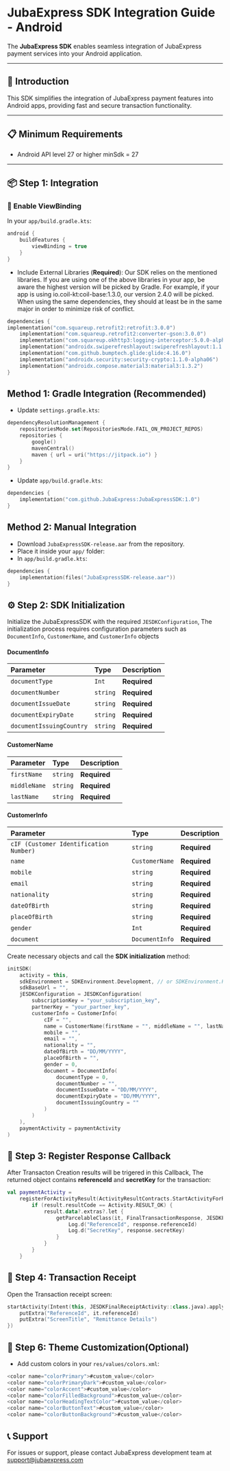 # JubaExpress SDK Integration Guide - Android

The **JubaExpress SDK** enables seamless integration of JubaExpress payment services into your Android application.

---

## 🚀 Introduction

This SDK simplifies the integration of JubaExpress payment features into Android apps, providing fast and secure transaction functionality.

---

## 📋 Minimum Requirements

- Android API level 27 or higher
  minSdk = 27
---

## 📦 Step 1: Integration

### 🔧 Enable ViewBinding

In your `app/build.gradle.kts`:

```kotlin
android {
    buildFeatures {
        viewBinding = true
    }
}
```

- Include External Libraries (**Required**):
Our SDK relies on the mentioned libraries. If you are using one of the above libraries in your app, be aware the highest version will be picked by Gradle. For example, if your app is using io.coil-kt:coil-base:1.3.0, our version 2.4.0 will be picked. When using the same dependencies, they should at least be in the same major in order to minimize risk of conflict.

```kotlin
dependencies {
implementation("com.squareup.retrofit2:retrofit:3.0.0")
    implementation("com.squareup.retrofit2:converter-gson:3.0.0")
    implementation("com.squareup.okhttp3:logging-interceptor:5.0.0-alpha.17")
    implementation("androidx.swiperefreshlayout:swiperefreshlayout:1.1.0")
    implementation("com.github.bumptech.glide:glide:4.16.0")
    implementation("androidx.security:security-crypto:1.1.0-alpha06")
    implementation("androidx.compose.material3:material3:1.3.2")
}
```

## Method 1: Gradle Integration (Recommended)

- Update `settings.gradle.kts`:

```kotlin
dependencyResolutionManagement {
    repositoriesMode.set(RepositoriesMode.FAIL_ON_PROJECT_REPOS)
    repositories {
        google()
        mavenCentral()
        maven { url = uri("https://jitpack.io") }
    }
}
```

- Update `app/build.gradle.kts`:

```kotlin
dependencies {
    implementation("com.github.JubaExpress:JubaExpressSDK:1.0")
}
```

## Method 2: Manual Integration

- Download `JubaExpressSDK-release.aar` from the repository.
- Place it inside your `app/` folder:
- In `app/build.gradle.kts`:

```kotlin
dependencies {
    implementation(files("JubaExpressSDK-release.aar"))
}
```

## ⚙️ Step 2: SDK Initialization

Initialize the JubaExpressSDK with the required `JESDKConfiguration`, The initialization process requires configuration parameters such as `DocumentInfo`, `CustomerName`, and `CustomerInfo` objects

#### DocumentInfo

| Parameter | Type     | Description                |
| :-------- | :------- | :------------------------- |
| `documentType` | `Int` | **Required** |
| `documentNumber` | `string` | **Required** |
| `documentIssueDate` | `string` | **Required** |
| `documentExpiryDate` | `string` | **Required** |
| `documentIssuingCountry` | `string` | **Required** |


#### CustomerName


| Parameter | Type     | Description                |
| :-------- | :------- | :------------------------- |
| `firstName` | `string` | **Required** |
| `middleName` | `string` | **Required** |
| `lastName` | `string` | **Required** |

#### CustomerInfo


| Parameter | Type     | Description                |
| :-------- | :------- | :------------------------- |
| `cIF (Customer Identification Number)` | `string` | **Required** |
| `name` | `CustomerName` | **Required** |
| `mobile` | `string` | **Required** |
| `email` | `string` | **Required** |
| `nationality` | `string` | **Required** |
| `dateOfBirth` | `string` | **Required** |
| `placeOfBirth` | `string` | **Required** |
| `gender` | `Int` | **Required** |
| `document` | `DocumentInfo` | **Required** |


Create necessary objects and call the **SDK initialization** method:

```kotlin
initSDK(
    activity = this,
    sdkEnvironment = SDKEnvironment.Development, // or SDKEnvironment.Production
    sdkBaseUrl = "",
    jESDKConfiguration = JESDKConfiguration(
        subscriptionKey = "your_subscription_key",
        partnerKey = "your_partner_key",
        customerInfo = CustomerInfo(
            cIF = "",
            name = CustomerName(firstName = "", middleName = "", lastName = ""),
            mobile = "",
            email = "",
            nationality = "",
            dateOfBirth = "DD/MM/YYYY",
            placeOfBirth = "",
            gender = 0,
            document = DocumentInfo(
                documentType = 0,
                documentNumber = "",
                documentIssueDate = "DD/MM/YYYY",
                documentExpiryDate = "DD/MM/YYYY",
                documentIssuingCountry = ""
            )
        )
    ),
    paymentActivity = paymentActivity
)
```

## 🔁 Step 3: Register Response Callback
After Transacton Creation results will be trigered in this Callback, The returned object contains **referenceId** and **secretKey** for the transaction:

```kotlin
val paymentActivity =
    registerForActivityResult(ActivityResultContracts.StartActivityForResult()) { result ->
        if (result.resultCode == Activity.RESULT_OK) {
            result.data?.extras?.let {
                getParcelableClass(it, FinalTransactionResponse, JESDKFinalTransactionModel::class.java)?.let { response ->
                    Log.d("ReferenceId", response.referenceId)
                    Log.d("SecretKey", response.secretKey)
                }
            }
        }
    }
```

## 🧾 Step 4: Transaction Receipt
Open the Transaction receipt screen:

```kotlin
startActivity(Intent(this, JESDKFinalReceiptActivity::class.java).apply {
    putExtra("ReferenceId", it.referenceId)
    putExtra("ScreenTitle", "Remittance Details")
})
```

## 🎨 Step 6: Theme Customization(Optional)
- Add custom colors in your `res/values/colors.xml`:

```kotlin
<color name="colorPrimary">#custom_value</color>
<color name="colorPrimaryDark">#custom_value</color>
<color name="colorAccent">#custom_value</color>
<color name="colorFilledBackground">#custom_value</color>
<color name="colorHeadingTextColor">#custom_value</color>
<color name="colorButtonText">#custom_value</color>
<color name="colorButtonBackground">#custom_value</color>
```

## 📞 Support
For issues or support, please contact JubaExpress development team at support@jubaexpress.com
